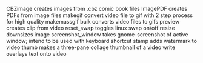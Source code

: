 CBZimage creates images from .cbz comic book files
ImagePDF creates PDFs from image files
makegif convert video file to gif with 2 step process for high quality
makemassgif bulk converts video files to gifs
preview creates clip from video
reset_swap toggles linux swap on/off
resize downsizes image
screenshot_window takes gnome-screenshot of active window; intend to be used with keyboard shortcut
stamp adds watermark to video
thumb makes a three-pane collage thumbnail of a video 
write overlays text onto video
